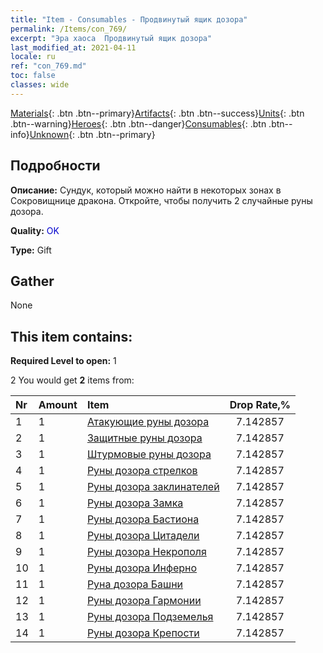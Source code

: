 ```yaml
---
title: "Item - Consumables - Продвинутый ящик дозора"
permalink: /Items/con_769/
excerpt: "Эра хаоса  Продвинутый ящик дозора"
last_modified_at: 2021-04-11
locale: ru
ref: "con_769.md"
toc: false
classes: wide
---
```

 [Materials](/ru/Items/){: .btn .btn--primary}[Artifacts](/ru/Items/Artifacts/){: .btn .btn--success}[Units](/ru/Items/Units/){: .btn .btn--warning}[Heroes](/ru/Items/Heroes/){: .btn .btn--danger}[Consumables](/ru/Items/Consumables/){: .btn .btn--info}[Unknown](/ru/Items/Unknown/){: .btn .btn--primary}

## Подробности
 **Описание:** Сундук, который можно найти в некоторых зонах в Сокровищнице дракона. Откройте, чтобы получить 2 случайные руны дозора.

 **Quality:** <span style="color: #0000CD">OK</span>

 **Type:** Gift

## Gather

  None

## This item contains:

 **Required Level to open:** 1

 2 You would get **2** items  from:

  | Nr | Amount |     Item    | Drop Rate,% |
  |:---|:-------|:------------|:---------:|
  | 1 | 1 | [Атакующие руны дозора](/ru/Items/con_734/) | 7.142857 | 
  | 2 | 1 | [Защитные руны дозора](/ru/Items/con_739/) | 7.142857 | 
  | 3 | 1 | [Штурмовые руны дозора](/ru/Items/con_741/) | 7.142857 | 
  | 4 | 1 | [Руны дозора стрелков](/ru/Items/con_742/) | 7.142857 | 
  | 5 | 1 | [Руны дозора заклинателей](/ru/Items/con_746/) | 7.142857 | 
  | 6 | 1 | [Руны дозора Замка](/ru/Items/con_752/) | 7.142857 | 
  | 7 | 1 | [Руны дозора Бастиона](/ru/Items/con_753/) | 7.142857 | 
  | 8 | 1 | [Руны дозора Цитадели](/ru/Items/con_754/) | 7.142857 | 
  | 9 | 1 | [Руны дозора Некрополя](/ru/Items/con_755/) | 7.142857 | 
  | 10 | 1 | [Руны дозора Инферно](/ru/Items/con_777/) | 7.142857 | 
  | 11 | 1 | [Руна дозора Башни](/ru/Items/con_785/) | 7.142857 | 
  | 12 | 1 | [Руны дозора Гармонии](/ru/Items/con_791/) | 7.142857 | 
  | 13 | 1 | [Руны дозора Подземелья](/ru/Items/con_792/) | 7.142857 | 
  | 14 | 1 | [Руны дозора Крепости](/ru/Items/con_818/) | 7.142857 | 
